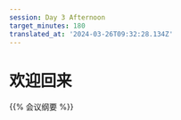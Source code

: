 ```yaml
---
session: Day 3 Afternoon
target_minutes: 180
translated_at: '2024-03-26T09:32:28.134Z'
---
```


# 欢迎回来

{{% 会议纲要 %}}
